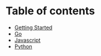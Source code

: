 # Table of contents

* [Getting Started](README.md)
* [Go](golang/README.md)
* [Javascript](js/README.md)
* [Python](python/README.md)

